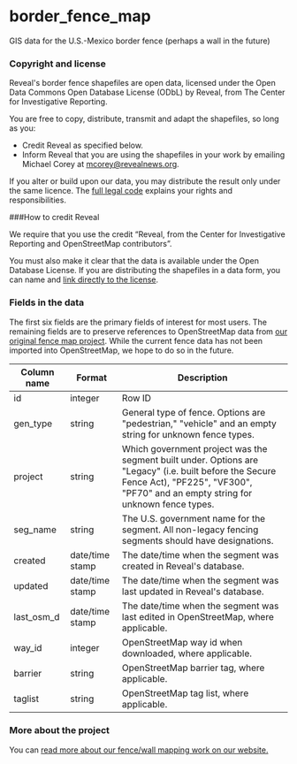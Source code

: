 # border_fence_map
GIS data for the U.S.-Mexico border fence (perhaps a wall in the future)

### Copyright and license
Reveal's border fence shapefiles are open data, licensed under the Open Data Commons Open Database License (ODbL) by Reveal, from The Center for Investigative Reporting.

You are free to copy, distribute, transmit and adapt the shapefiles, so long as you:

- Credit Reveal as specified below.
- Inform Reveal that you are using the shapefiles in your work by emailing Michael Corey at mcorey@revealnews.org.

If you alter or build upon our data, you may distribute the result only under the same licence. The [full legal code](https://opendatacommons.org/licenses/odbl/1.0/) explains your rights and responsibilities.

###How to credit Reveal

We require that you use the credit “Reveal, from the Center for Investigative Reporting and OpenStreetMap contributors”.

You must also make it clear that the data is available under the Open Database License. If you are distributing the shapefiles in a data form, you can name and [link directly to the license](https://opendatacommons.org/licenses/odbl/1.0/). 

### Fields in the data

The first six fields are the primary fields of interest for most users. The remaining fields are to preserve references to OpenStreetMap data from [our original fence map project](http://cironline.org/blog/post/surprising-tools-cir-used-map-us-mexico-border-fence-6255). While the current fence data has not been imported into OpenStreetMap, we hope to do so in the future.

|Column name|Format|Description|
|---|---|---|
|id|integer|Row ID|
|gen_type|string|General type of fence. Options are "pedestrian," "vehicle" and an empty string for unknown fence types.|
|project|string|Which government project was the segment built under. Options are "Legacy" (i.e. built before the Secure Fence Act), "PF225", "VF300", "PF70" and an empty string for unknown fence types.|
|seg_name|string|The U.S. government name for the segment. All non-legacy fencing segments should have designations.|
|created|date/time stamp|The date/time when the segment was created in Reveal's database.|
|updated|date/time stamp|The date/time when the segment was last updated in Reveal's database.|
|last_osm_d|date/time stamp|The date/time when the segment was last edited in OpenStreetMap, where applicable.|
|way_id|integer|OpenStreetMap way id when downloaded, where applicable.|
|barrier|string|OpenStreetMap barrier tag, where applicable.|
|taglist|string|OpenStreetMap tag list, where applicable.|

### More about the project
You can [read more about our fence/wall mapping work on our website.](https://www.revealnews.org/article/the-wall-building-a-continuous-u-s-mexico-barrier-would-be-a-tall-order/)
